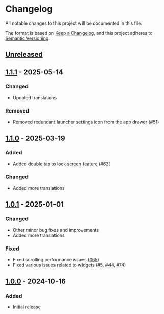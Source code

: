 # Changelog

All notable changes to this project will be documented in this file.

The format is based on [Keep a Changelog](https://keepachangelog.com/en/1.1.0/),
and this project adheres to [Semantic Versioning](https://semver.org/spec/v2.0.0.html).

## [Unreleased]

## [1.1.1] - 2025-05-14

### Changed

- Updated translations

### Removed

- Removed redundant launcher settings icon from the app drawer ([#51])

## [1.1.0] - 2025-03-19

### Added

- Added double tap to lock screen feature ([#63])

### Changed

- Added more translations

## [1.0.1] - 2025-01-01

### Changed

- Other minor bug fixes and improvements
- Added more translations

### Fixed

- Fixed scrolling performance issues ([#65])
- Fixed various issues related to widgets ([#5], [#44], [#74])

## [1.0.0] - 2024-10-16

### Added

- Initial release

[Unreleased]: https://github.com/FossifyOrg/Launcher/compare/1.1.1...HEAD
[1.1.1]: https://github.com/FossifyOrg/Launcher/compare/1.1.0...1.1.1
[1.1.0]: https://github.com/FossifyOrg/Launcher/compare/1.0.1...1.1.0
[1.0.1]: https://github.com/FossifyOrg/Launcher/compare/1.0.0...1.0.1
[1.0.0]: https://github.com/FossifyOrg/Launcher/releases/tag/1.0.0

[#5]: https://github.com/FossifyOrg/Launcher/issues/5
[#44]: https://github.com/FossifyOrg/Launcher/issues/44
[#51]: https://github.com/FossifyOrg/Launcher/issues/51
[#63]: https://github.com/FossifyOrg/Launcher/issues/63
[#65]: https://github.com/FossifyOrg/Launcher/issues/65
[#74]: https://github.com/FossifyOrg/Launcher/issues/74